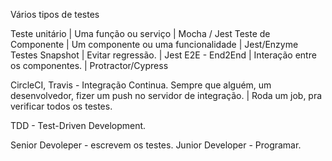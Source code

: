 Vários tipos de testes


Teste unitário      |   Uma função ou serviço               | Mocha / Jest
Teste de Componente |   Um componente ou uma funcionalidade | Jest/Enzyme
Testes Snapshot     |   Evitar regressão.                   | Jest
E2E - End2End       |   Interação entre os componentes.     | Protractor/Cypress 

CircleCI, Travis  - Integração Continua. 
Sempre que alguém, um desenvolvedor, fizer um push no servidor de integração. |
Roda um job, pra verificar todos os testes.

TDD - Test-Driven Development.

Senior Devoleper - escrevem os testes.
Junior Developer - Programar.
